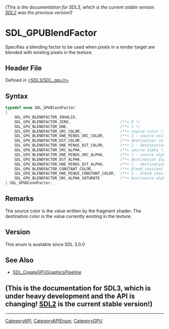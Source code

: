 ###### (This is the documentation for SDL3, which is the current stable version. [SDL2](https://wiki.libsdl.org/SDL2/) was the previous version!)
# SDL_GPUBlendFactor

Specifies a blending factor to be used when pixels in a render target are blended with existing pixels in the texture.

## Header File

Defined in [<SDL3/SDL_gpu.h>](https://github.com/libsdl-org/SDL/blob/main/include/SDL3/SDL_gpu.h)

## Syntax

```c
typedef enum SDL_GPUBlendFactor
{
    SDL_GPU_BLENDFACTOR_INVALID,
    SDL_GPU_BLENDFACTOR_ZERO,                      /**< 0 */
    SDL_GPU_BLENDFACTOR_ONE,                       /**< 1 */
    SDL_GPU_BLENDFACTOR_SRC_COLOR,                 /**< source color */
    SDL_GPU_BLENDFACTOR_ONE_MINUS_SRC_COLOR,       /**< 1 - source color */
    SDL_GPU_BLENDFACTOR_DST_COLOR,                 /**< destination color */
    SDL_GPU_BLENDFACTOR_ONE_MINUS_DST_COLOR,       /**< 1 - destination color */
    SDL_GPU_BLENDFACTOR_SRC_ALPHA,                 /**< source alpha */
    SDL_GPU_BLENDFACTOR_ONE_MINUS_SRC_ALPHA,       /**< 1 - source alpha */
    SDL_GPU_BLENDFACTOR_DST_ALPHA,                 /**< destination alpha */
    SDL_GPU_BLENDFACTOR_ONE_MINUS_DST_ALPHA,       /**< 1 - destination alpha */
    SDL_GPU_BLENDFACTOR_CONSTANT_COLOR,            /**< blend constant */
    SDL_GPU_BLENDFACTOR_ONE_MINUS_CONSTANT_COLOR,  /**< 1 - blend constant */
    SDL_GPU_BLENDFACTOR_SRC_ALPHA_SATURATE         /**< min(source alpha, 1 - destination alpha) */
} SDL_GPUBlendFactor;
```

## Remarks

The source color is the value written by the fragment shader. The
destination color is the value currently existing in the texture.

## Version

This enum is available since SDL 3.0.0

## See Also

- [SDL_CreateGPUGraphicsPipeline](SDL_CreateGPUGraphicsPipeline)


## (This is the documentation for SDL3, which is under heavy development and the API is changing! [SDL2](https://wiki.libsdl.org/SDL2/) is the current stable version!)



----
[CategoryAPI](CategoryAPI), [CategoryAPIEnum](CategoryAPIEnum), [CategoryGPU](CategoryGPU)

